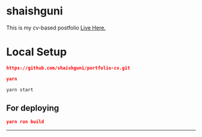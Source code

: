 # shaishguni
This is my cv-based postfolio [Live Here.](https://shaishguni-cv.netlify.com/)
# Local Setup

```json
https://github.com/shaishguni/portfolio-cv.git
```

```json
yarn
```
```
yarn start
```

## For deploying

```json
yarn run build
```

				
<hr>
